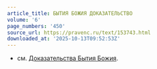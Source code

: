 ```yaml
---
article_title: БЫТИЯ БОЖИЯ ДОКАЗАТЕЛЬСТВО
volume: '6'
page_numbers: '450'
source_url: https://pravenc.ru/text/153743.html
downloaded_at: '2025-10-13T09:52:53Z'
---
```


- см. [Доказательства Бытия Божия](<https://pravenc.ru/text/Доказательства Бытия Божия.html>).

